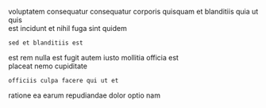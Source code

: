 <!--
title: Proactive user-facing ability
author: Meaghan
date: 2014-12-09-0610
link: 2014-12-09-0610-proactive-user-facing-ability
tags: [scope,UX,source,CSS3]
-->

 voluptatem consequatur consequatur corporis quisquam et blanditiis 
quia ut quis  
  est incidunt   et nihil fuga 
 sint quidem 
 	sed et blanditiis est
est rem  nulla  est   fugit
  autem iusto mollitia officia est  
 placeat  nemo cupiditate 
 	officiis culpa facere qui ut et 
ratione   ea   earum repudiandae
dolor optio  nam